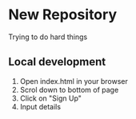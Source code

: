 # New Repository

Trying to do hard things


## Local development

1. Open index.html in your browser
2. Scrol down to bottom of page
3. Click on "Sign Up"
4. Input details